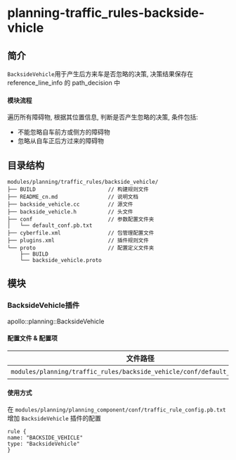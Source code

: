 planning-traffic_rules-backside-vhicle
============

## 简介

`BacksideVehicle`用于产生后方来车是否忽略的决策, 决策结果保存在 reference_line_info 的 path_decision 中

#### 模块流程
遍历所有障碍物, 根据其位置信息, 判断是否产生忽略的决策, 条件包括:
- 不能忽略自车前方或侧方的障碍物
- 忽略从自车正后方过来的障碍物

## 目录结构

```shell
modules/planning/traffic_rules/backside_vehicle/
├── BUILD                       // 构建规则文件
├── README_cn.md                // 说明文档
├── backside_vehicle.cc         // 源文件
├── backside_vehicle.h          // 头文件
├── conf                        // 参数配置文件夹
│   └── default_conf.pb.txt
├── cyberfile.xml               // 包管理配置文件
├── plugins.xml                 // 插件规则文件
└── proto                       // 配置定义文件夹
    ├── BUILD
    └── backside_vehicle.proto
```

## 模块

### BacksideVehicle插件

apollo::planning::BacksideVehicle

#### 配置文件 & 配置项

| 文件路径                                                                     | 类型/结构                                       | <div style="width: 300pt">说明</div> |
| ---------------------------------------------------------------------------- | ----------------------------------------------- | ------------------------------------ |
| `modules/planning/traffic_rules/backside_vehicle/conf/default_conf.pb.txt` | `apollo::planning::BacksideVehicleConfig` | traffic rule的默认配置文件 |

#### 使用方式

在 `modules/planning/planning_component/conf/traffic_rule_config.pb.txt` 增加 `BacksideVehicle` 插件的配置

```
rule {
name: "BACKSIDE_VEHICLE"
type: "BacksideVehicle"
}
```
